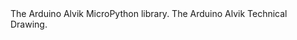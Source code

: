 <EssentialsColumn title="Suggested Libraries">

<EssentialElement title="Alvik API" type="library" link="https://github.com/arduino/arduino-alvik-mpy">
The Arduino Alvik MicroPython library. 
</EssentialElement>

<EssentialElement title="Alvik Technical Drawings" type="library" link="/resources/misc/technicalDrawingAlvik.pdf">
The Arduino Alvik Technical Drawing. 
</EssentialElement>

</EssentialsColumn>